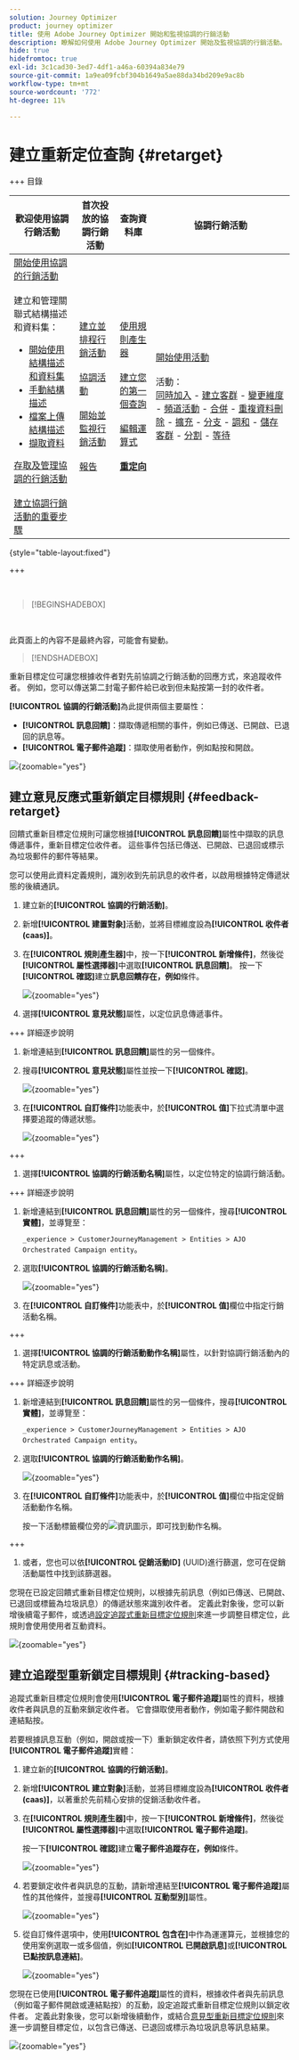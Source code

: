 ```yaml
---
solution: Journey Optimizer
product: journey optimizer
title: 使用 Adobe Journey Optimizer 開始和監視協調的行銷活動
description: 瞭解如何使用 Adobe Journey Optimizer 開始及監視協調的行銷活動。
hide: true
hidefromtoc: true
exl-id: 3c1cad30-3ed7-4df1-a46a-60394a834e79
source-git-commit: 1a9ea09fcbf304b1649a5ae88da34bd209e9ac8b
workflow-type: tm+mt
source-wordcount: '772'
ht-degree: 11%

---
```


# 建立重新定位查詢 {#retarget}

+++ 目錄

| 歡迎使用協調行銷活動 | 首次投放的協調行銷活動 | 查詢資料庫 | 協調行銷活動 |
|---|---|---|---|
| [開始使用協調的行銷活動](gs-orchestrated-campaigns.md)<br/><br/>建立和管理關聯式結構描述和資料集：</br> <ul><li>[開始使用結構描述和資料集](gs-schemas.md)</li><li>[手動結構描述](manual-schema.md)</li><li>[檔案上傳結構描述](file-upload-schema.md)</li><li>[擷取資料](ingest-data.md)</li></ul>[存取及管理協調的行銷活動](access-manage-orchestrated-campaigns.md)<br/><br/>[建立協調行銷活動的重要步驟](gs-campaign-creation.md) | [建立並排程行銷活動](create-orchestrated-campaign.md)<br/><br/>[協調活動](orchestrate-activities.md)<br/><br/>[開始並監視行銷活動](start-monitor-campaigns.md)<br/><br/>[報告](reporting-campaigns.md) | [使用規則產生器](orchestrated-rule-builder.md)<br/><br/>[建立您的第一個查詢](build-query.md)<br/><br/>[編輯運算式](edit-expressions.md)<br/><br/><b>[重定向](retarget.md)</b> | [開始使用活動](activities/about-activities.md)<br/><br/>活動：<br/>[同時加入](activities/and-join.md) - [建立客群](activities/build-audience.md) - [變更維度](activities/change-dimension.md) - [頻道活動](activities/channels.md) - [合併](activities/combine.md) - [重複資料刪除](activities/deduplication.md) - [擴充](activities/enrichment.md) - [分支](activities/fork.md) - [調和](activities/reconciliation.md) - [儲存客群](activities/save-audience.md) - [分割](activities/split.md) - [等待](activities/wait.md) |

{style="table-layout:fixed"}

+++

</br>

>[!BEGINSHADEBOX]

</br>

此頁面上的內容不是最終內容，可能會有變動。

>[!ENDSHADEBOX]

重新目標定位可讓您根據收件者對先前協調之行銷活動的回應方式，來追蹤收件者。 例如，您可以傳送第二封電子郵件給已收到但未點按第一封的收件者。

**[!UICONTROL 協調的行銷活動]**&#x200B;為此提供兩個主要屬性：

* **[!UICONTROL 訊息回饋]**：擷取傳遞相關的事件，例如已傳送、已開啟、已退回的訊息等。
* **[!UICONTROL 電子郵件追蹤]**：擷取使用者動作，例如點按和開啟。

![](assets/do-not-localize/retarget-schema.png){zoomable="yes"}


## 建立意見反應式重新鎖定目標規則 {#feedback-retarget}

回饋式重新目標定位規則可讓您根據&#x200B;**[!UICONTROL 訊息回饋]**&#x200B;屬性中擷取的訊息傳遞事件，重新目標定位收件者。 這些事件包括已傳送、已開啟、已退回或標示為垃圾郵件的郵件等結果。

您可以使用此資料定義規則，識別收到先前訊息的收件者，以啟用根據特定傳遞狀態的後續通訊。

1. 建立新的&#x200B;**[!UICONTROL 協調的行銷活動]**。

1. 新增&#x200B;**[!UICONTROL 建置對象]**&#x200B;活動，並將目標維度設為&#x200B;**[!UICONTROL 收件者(caas)]**。

1. 在&#x200B;**[!UICONTROL 規則產生器]**&#x200B;中，按一下&#x200B;**[!UICONTROL 新增條件]**，然後從&#x200B;**[!UICONTROL 屬性選擇器]**&#x200B;中選取&#x200B;**[!UICONTROL 訊息回饋]**。 按一下&#x200B;**[!UICONTROL 確認]**&#x200B;建立&#x200B;**訊息回饋存在，例如**&#x200B;條件。

   ![](assets/retarget_1.png){zoomable="yes"}

1. 選擇&#x200B;**[!UICONTROL 意見狀態]**&#x200B;屬性，以定位訊息傳遞事件。

+++ 詳細逐步說明

   1. 新增連結到&#x200B;**[!UICONTROL 訊息回饋]**&#x200B;屬性的另一個條件。

   1. 搜尋&#x200B;**[!UICONTROL 意見狀態]**&#x200B;屬性並按一下&#x200B;**[!UICONTROL 確認]**。

      ![](assets/retarget_3.png){zoomable="yes"}

   1. 在&#x200B;**[!UICONTROL 自訂條件]**&#x200B;功能表中，於&#x200B;**[!UICONTROL 值]**&#x200B;下拉式清單中選擇要追蹤的傳遞狀態。

      ![](assets/retarget_4.png){zoomable="yes"}

+++

1. 選擇&#x200B;**[!UICONTROL 協調的行銷活動名稱]**&#x200B;屬性，以定位特定的協調行銷活動。

+++ 詳細逐步說明

   1. 新增連結到&#x200B;**[!UICONTROL 訊息回饋]**&#x200B;屬性的另一個條件，搜尋&#x200B;**[!UICONTROL 實體]**，並導覽至：

      `_experience > CustomerJourneyManagement > Entities > AJO Orchestrated Campaign entity`。

   1. 選取&#x200B;**[!UICONTROL 協調的行銷活動名稱]**。

      ![](assets/retarget_5.png){zoomable="yes"}

   1. 在&#x200B;**[!UICONTROL 自訂條件]**&#x200B;功能表中，於&#x200B;**[!UICONTROL 值]**&#x200B;欄位中指定行銷活動名稱。

+++

1. 選擇&#x200B;**[!UICONTROL 協調的行銷活動動作名稱]**&#x200B;屬性，以針對協調行銷活動內的特定訊息或活動。

+++ 詳細逐步說明

   1. 新增連結到&#x200B;**[!UICONTROL 訊息回饋]**&#x200B;屬性的另一個條件，搜尋&#x200B;**[!UICONTROL 實體]**，並導覽至：

      `_experience > CustomerJourneyManagement > Entities > AJO Orchestrated Campaign entity`。

   1. 選取&#x200B;**[!UICONTROL 協調的行銷活動動作名稱]**。

      ![](assets/retarget_6.png){zoomable="yes"}

   1. 在&#x200B;**[!UICONTROL 自訂條件]**&#x200B;功能表中，於&#x200B;**[!UICONTROL 值]**&#x200B;欄位中指定促銷活動動作名稱。

      按一下活動標籤欄位旁的![資訊圖示](assets/do-not-localize/info-icon.svg)，即可找到動作名稱。

+++

1. 或者，您也可以依&#x200B;**[!UICONTROL 促銷活動ID]** (UUID)進行篩選，您可在促銷活動屬性中找到該篩選器。

您現在已設定回饋式重新目標定位規則，以根據先前訊息（例如已傳送、已開啟、已退回或標籤為垃圾訊息）的傳遞狀態來識別收件者。 定義此對象後，您可以新增後續電子郵件，或透過[設定追蹤式重新目標定位規則](#tracking-based)來進一步調整目標定位，此規則會使用使用者互動資料。

![](assets/retarget_9.png){zoomable="yes"}


## 建立追蹤型重新鎖定目標規則 {#tracking-based}

追蹤式重新目標定位規則會使用&#x200B;**[!UICONTROL 電子郵件追蹤]**&#x200B;屬性的資料，根據收件者與訊息的互動來鎖定收件者。 它會擷取使用者動作，例如電子郵件開啟和連結點按。

若要根據訊息互動（例如，開啟或按一下）重新鎖定收件者，請依照下列方式使用&#x200B;**[!UICONTROL 電子郵件追蹤]**&#x200B;實體：

1. 建立新的&#x200B;**[!UICONTROL 協調的行銷活動]**。

1. 新增&#x200B;**[!UICONTROL 建立對象]**&#x200B;活動，並將目標維度設為&#x200B;**[!UICONTROL 收件者(caas)]**，以著重於先前精心安排的促銷活動收件者。

1. 在&#x200B;**[!UICONTROL 規則產生器]**&#x200B;中，按一下&#x200B;**[!UICONTROL 新增條件]**，然後從&#x200B;**[!UICONTROL 屬性選擇器]**&#x200B;中選取&#x200B;**[!UICONTROL 電子郵件追蹤]**。

   按一下&#x200B;**[!UICONTROL 確認]**&#x200B;建立&#x200B;**電子郵件追蹤存在，例如**&#x200B;條件。

   ![](assets/retarget_2.png){zoomable="yes"}

1. 若要鎖定收件者與訊息的互動，請新增連結至&#x200B;**[!UICONTROL 電子郵件追蹤]**&#x200B;屬性的其他條件，並搜尋&#x200B;**[!UICONTROL 互動型別]**&#x200B;屬性。

   ![](assets/retarget_7.png){zoomable="yes"}

1. 從自訂條件選項中，使用&#x200B;**[!UICONTROL 包含在]**&#x200B;中作為運運算元，並根據您的使用案例選取一或多個值，例如&#x200B;**[!UICONTROL 已開啟訊息]**&#x200B;或&#x200B;**[!UICONTROL 已點按訊息連結]**。

   ![](assets/retarget_8.png){zoomable="yes"}

您現在已使用&#x200B;**[!UICONTROL 電子郵件追蹤]**&#x200B;屬性的資料，根據收件者與先前訊息（例如電子郵件開啟或連結點按）的互動，設定追蹤式重新目標定位規則以鎖定收件者。 定義此對象後，您可以新增後續動作，或結合[意見型重新目標定位規則](#feedback-retarget)來進一步調整目標定位，以包含已傳送、已退回或標示為垃圾訊息等訊息結果。


![](assets/retarget_10.png){zoomable="yes"}
